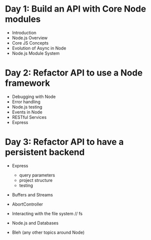 # Day 1: Build an API with Core Node modules

- Introduction
- Node.js Overview
- Core JS Concepts
- Evolution of Async in Node
- Node.js Module System

# Day 2: Refactor API to use a Node framework

- Debugging with Node
- Error handling
- Node.js testing
- Events in Node
- RESTful Services
- Express

# Day 3: Refactor API to have a persistent backend

- Express
	- query parameters
	- project structure
	- testing 
- Buffers and Streams
- AbortController 
- Interacting with the file system // fs
- Node.js and Databases

- Bleh (any other topics around Node)
	